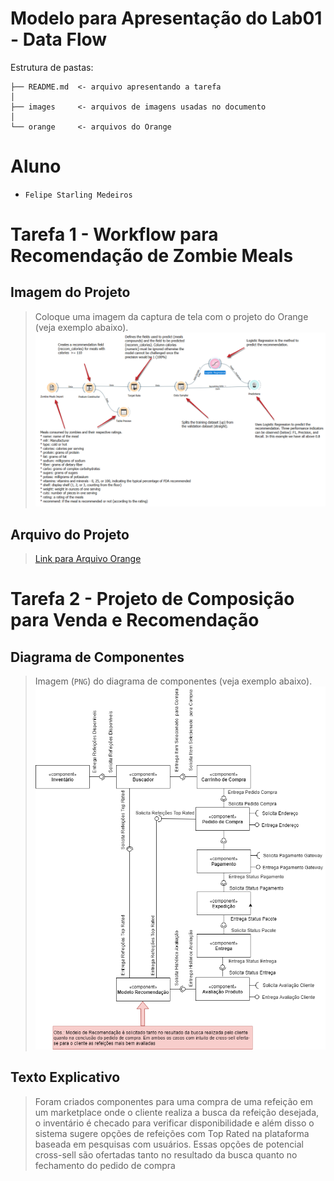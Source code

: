 # Modelo para Apresentação do Lab01 - Data Flow

Estrutura de pastas:

~~~
├── README.md  <- arquivo apresentando a tarefa
│
├── images     <- arquivos de imagens usadas no documento
│
└── orange     <- arquivos do Orange
~~~

# Aluno
* `Felipe Starling Medeiros`

# Tarefa 1 - Workflow para Recomendação de Zombie Meals

## Imagem do Projeto
> Coloque uma imagem da captura de tela com o projeto do Orange (veja exemplo abaixo).
![Workflow Orange](images/orange-starling.PNG)

## Arquivo do Projeto
> [Link para Arquivo Orange](./orange/zombie-meals-starling.ows)

# Tarefa 2 - Projeto de Composição para Venda e Recomendação

## Diagrama de Componentes

> Imagem (`PNG`) do diagrama de componentes (veja exemplo abaixo).
![Diagrama Venda](images/INF331-Lab1-Starling.png)

## Texto Explicativo

> Foram criados componentes para uma compra de uma refeição em um marketplace
 onde o cliente realiza a busca da refeição desejada, o inventário é checado
 para verificar disponibilidade e além disso o sistema sugere opções de refeições
 com Top Rated na plataforma baseada em pesquisas com usuários. Essas opções de 
 potencial cross-sell são ofertadas tanto no resultado da busca quanto no fechamento
 do pedido de compra

